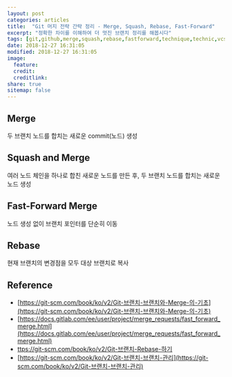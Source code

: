 ```yaml
---
layout: post
categories: articles
title:  "Git 머지 전략 간략 정리 - Merge, Squash, Rebase, Fast-Forward"
excerpt: "정확한 차이를 이해하여 더 멋진 브랜치 정리를 해봅시다"
tags: [git,github,merge,squash,rebase,fastforward,technique,technic,vcs,versioncontrol,branch,깃,깃허브,깃헙,머지,스쿼시,리베이스,패스트포워드,테크닉,버전컨트롤,버전,관리,브랜치]
date: 2018-12-27 16:31:05
modified: 2018-12-27 16:31:05
image: 
  feature:
  credit:
  creditlink:
share: true
sitemap: false
---
```


## Merge

두 브랜치 노드를 합치는 새로운 commit(노드) 생성

## Squash and Merge

여러 노드 체인을 하나로 합친 새로운 노드를 만든 후, 두 브랜치 노드를 합치는 새로운 노드 생성

## Fast-Forward Merge

노드 생성 없이 브랜치 포인터를 단순히 이동

## Rebase

현재 브랜치의 변경점을 모두 대상 브랜치로 복사

## Reference

* [https://git-scm.com/book/ko/v2/Git-브랜치-브랜치와-Merge-의-기초](https://git-scm.com/book/ko/v2/Git-브랜치-브랜치와-Merge-의-기초)
* [https://docs.gitlab.com/ee/user/project/merge_requests/fast_forward_merge.html](https://docs.gitlab.com/ee/user/project/merge_requests/fast_forward_merge.html)
* [ttps://git-scm.com/book/ko/v2/Git-브랜치-Rebase-하기](ttps://git-scm.com/book/ko/v2/Git-브랜치-Rebase-하기)
* [https://git-scm.com/book/ko/v2/Git-브랜치-브랜치-관리](https://git-scm.com/book/ko/v2/Git-브랜치-브랜치-관리)
